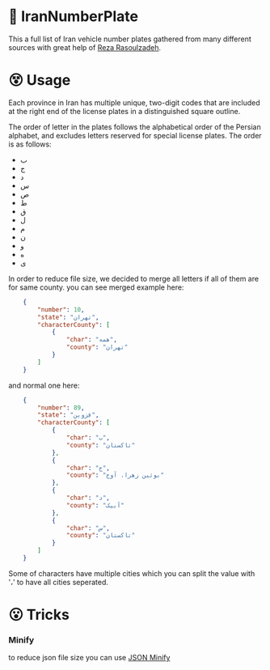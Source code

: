 # :car: IranNumberPlate
This a full list of Iran vehicle number plates gathered from many different sources with great help of [Reza Rasoulzadeh](https://github.com/RezaRasoulzadeh).   

# :dizzy_face: Usage

Each province in Iran has multiple unique, two-digit codes that are included at the right end of the license plates in a distinguished square outline. 

The order of letter in the plates follows the alphabetical order of the Persian alphabet, and excludes letters reserved for special license plates. The order is as follows:

- ب
- ج
- د
- س
- ص
- ط
- ق
- ل
- م
- ن
- و
- ه
- ی

In order to reduce file size, we decided to merge all letters if all of them are for same county. you can see merged example here:

```json
    {
        "number": 10,
        "state": "تهران",
        "characterCounty": [
            {
                "char": "همه",
                "county": "تهران"
            }
        ]
    }
```

and normal one here:

```json
    {
        "number": 89,
        "state": "قزوین",
        "characterCounty": [
            {
                "char": "ب",
                "county": "تاکستان"
            },
            {
                "char": "ج",
                "county": "بوئین زهرا، آوج"
            },
            {
                "char": "د",
                "county": "آبیک"
            },
            {
                "char": "س",
                "county": "تاکستان"
            }
        ]
    }
```

Some of characters have multiple cities which you can split the value with '،' to have all cities seperated.

# :open_mouth: Tricks

### Minify
to reduce json file size you can use [JSON Minify](https://jsonformatter.org/json-minify)
